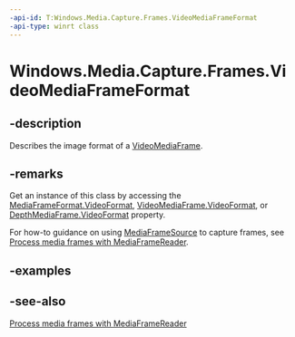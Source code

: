 ```yaml
---
-api-id: T:Windows.Media.Capture.Frames.VideoMediaFrameFormat
-api-type: winrt class
---
```


<!-- Class syntax.
public class VideoMediaFrameFormat : Windows.Media.Capture.Frames.IVideoMediaFrameFormat
-->

# Windows.Media.Capture.Frames.VideoMediaFrameFormat

## -description
Describes the image format of a [VideoMediaFrame](videomediaframe.md).

## -remarks
Get an instance of this class by accessing the [MediaFrameFormat.VideoFormat](mediaframeformat_videoformat.md), [VideoMediaFrame.VideoFormat](videomediaframe_videoformat.md), or [DepthMediaFrame.VideoFormat](depthmediaframeformat_videoformat.md) property.

For how-to guidance on using [MediaFrameSource](mediaframesource.md) to capture frames, see [Process media frames with MediaFrameReader](https://msdn.microsoft.com/windows/uwp/audio-video-camera/process-media-frames-with-mediaframereader).

## -examples

## -see-also
[Process media frames with MediaFrameReader](https://msdn.microsoft.com/windows/uwp/audio-video-camera/process-media-frames-with-mediaframereader)